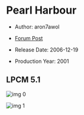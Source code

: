 # Pearl Harbour

* Author: aron7awol

* [Forum Post](https://www.avsforum.com/threads/bass-eq-for-filtered-movies.2995212/post-58037622)

* Release Date: 2006-12-19
* Production Year: 2001

## LPCM 5.1

![img 0](https://i.imgur.com/REVk9RV.jpg)

![img 1](https://i.imgur.com/326LkH6.jpg)

